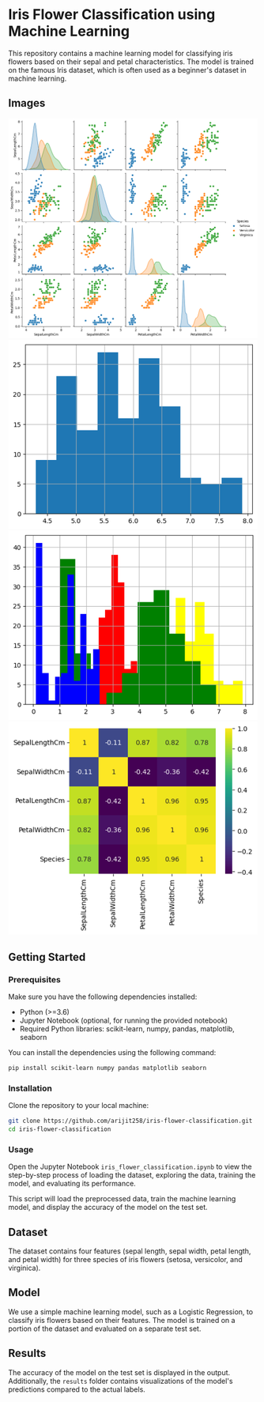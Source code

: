 # Iris Flower Classification using Machine Learning

This repository contains a machine learning model for classifying iris flowers based on their sepal and petal characteristics. The model is trained on the famous Iris dataset, which is often used as a beginner's dataset in machine learning.

## Images

![image-1](https://github.com/arijit258/OIBSIP/blob/main/Iris_Flower_Classification/image-1.png)
![image-2](https://github.com/arijit258/OIBSIP/blob/main/Iris_Flower_Classification/image-2.png)
![image-3](https://github.com/arijit258/OIBSIP/blob/main/Iris_Flower_Classification/image-3.png)
![image-4](https://github.com/arijit258/OIBSIP/blob/main/Iris_Flower_Classification/image-4.png)

## Getting Started

### Prerequisites

Make sure you have the following dependencies installed:

- Python (>=3.6)
- Jupyter Notebook (optional, for running the provided notebook)
- Required Python libraries: scikit-learn, numpy, pandas, matplotlib, seaborn

You can install the dependencies using the following command:

```bash
pip install scikit-learn numpy pandas matplotlib seaborn
```

### Installation

Clone the repository to your local machine:

```bash
git clone https://github.com/arijit258/iris-flower-classification.git
cd iris-flower-classification
```

### Usage

Open the Jupyter Notebook `iris_flower_classification.ipynb` to view the step-by-step process of loading the dataset, exploring the data, training the model, and evaluating its performance.


This script will load the preprocessed data, train the machine learning model, and display the accuracy of the model on the test set.

## Dataset

The dataset contains four features (sepal length, sepal width, petal length, and petal width) for three species of iris flowers (setosa, versicolor, and virginica).

## Model

We use a simple machine learning model, such as a Logistic Regression, to classify iris flowers based on their features. The model is trained on a portion of the dataset and evaluated on a separate test set.

## Results

The accuracy of the model on the test set is displayed in the output. Additionally, the `results` folder contains visualizations of the model's predictions compared to the actual labels.
